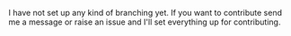 I have not set up any kind of branching yet. If you want to contribute
send me a message or raise an issue and I'll set everything up for 
contributing.